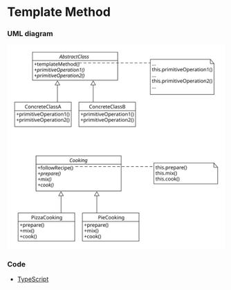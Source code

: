 # Template Method

### UML diagram
![template-method](img/template-method.svg)

### Code
 - [TypeScript](template-method.ts)
